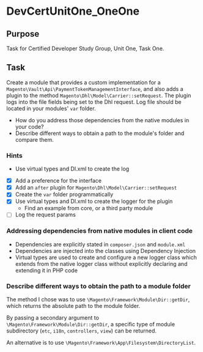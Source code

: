 # DevCertUnitOne_OneOne

## Purpose
Task for Certified Developer Study Group, Unit One, Task One.

## Task
Create a module that provides a custom implementation for a `Magento\Vault\Api\PaymentTokenManagementInterface`, and also adds a plugin to the method `Magento\Dhl\Model\Carrier::setRequest`. The plugin logs into the file fields being set to the Dhl request.
Log file should be located in your modules' `var` folder.

- How do you address those dependencies from the native modules in your code?
- Describe different ways to obtain a path to the module's folder and compare them.

### Hints
* Use virtual types and DI.xml to create the log

- [x] Add a preference for the interface
- [x] Add an `after` plugin for `Magento\Dhl\Model\Carrier::setRequest`
- [x] Create the `var` folder programmatically
- [x] Use virtual types and DI.xml to create the logger for the plugin
    - Find an example from core, or a third party module
- [ ] Log the request params

### Addressing dependencies from native modules in client code
- Dependencies are explicitly stated in `composer.json` and `module.xml`
- Dependencies are injected into the classes using Dependency Injection
- Virtual types are used to create and configure a new logger class which extends from the native logger class without explicitly declaring and extending it in PHP code

### Describe different ways to obtain the path to a module folder

The method I chose was to use `\Magento\Framework\Module\Dir::getDir`, which returns the absolute path to the module folder.

By passing a secondary argument to `\Magento\Framework\Module\Dir::getDir`, a specific type of module subdirectory (`etc`, `i18n`, `controllers`, `view`) can be returned.

An alternative is to use `\Magento\Framework\App\Filesystem\DirectoryList`.